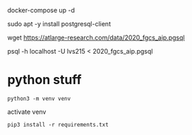 docker-compose up -d

sudo apt -y install postgresql-client

wget https://atlarge-research.com/data/2020_fgcs_aip.pgsql

psql -h localhost -U lvs215 < 2020_fgcs_aip.pgsql

# python stuff

`python3 -m venv venv`

activate venv

`pip3 install -r requirements.txt`


